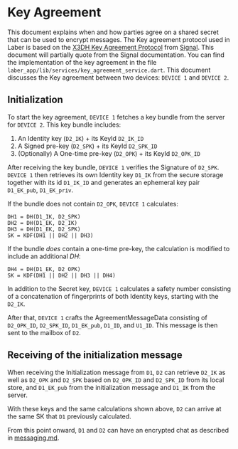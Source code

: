 # Key Agreement
This document explains when and how parties agree on a shared secret that can be used to encrypt messages. The Key agreement protocol used in Laber is based on the [X3DH Key Agreement Protocol](https://signal.org/docs/specifications/x3dh/) from [Signal](https://signal.org). This document will partially quote from the Signal documentation.
You can find the implementation of the key agreement in the file `laber_app/lib/services/key_agreement_service.dart`.
This document discusses the Key agreement between two devices: `DEVICE 1` and `DEVICE 2`.

## Initialization
To start the key agreement, `DEVICE 1` fetches a key bundle from the server for `DEVICE 2`. This key bundle includes:
1. An Identity key (`D2_IK`) + its KeyId `D2_IK_ID`
2. A Signed pre-key (`D2_SPK`) + its KeyId `D2_SPK_ID`
3. (Optionally) A One-time pre-key (`D2_OPK`) + its KeyId `D2_OPK_ID`

After receiving the key bundle, `DEVICE 1` verifies the Signature of `D2_SPK`.
`DEVICE 1` then retrieves its own Identity key `D1_IK` from the secure storage together with its id `D1_IK_ID` and generates an ephemeral key pair `D1_EK_pub`, `D1_EK_priv`. 

If the bundle does not contain `D2_OPK`, `DEVICE 1` calculates:
```
DH1 = DH(D1_IK, D2_SPK)
DH2 = DH(D1_EK, D2_IK)
DH3 = DH(D1_EK, D2_SPK)
SK = KDF(DH1 || DH2 || DH3)
```

If the bundle *does* contain a one-time pre-key, the calculation is modified to include an additional *DH*:
```
DH4 = DH(D1_EK, D2_OPK)
SK = KDF(DH1 || DH2 || DH3 || DH4)
```

In addition to the Secret key, `DEVICE 1` calculates a safety number consisting of a concatenation of fingerprints of both Identity keys, starting with the `D2_IK`.

After that, `DEVICE 1` crafts the AgreementMessageData consisting of `D2_OPK_ID`, `D2_SPK_ID`, `D1_EK_pub`, `D1_ID`, and `U1_ID`. This message is then sent to the mailbox of `D2`.

## Receiving of the initialization message
When receiving the Initialization message from `D1`, `D2` can retrieve `D2_IK` as well as `D2_OPK` and `D2_SPK` based on `D2_OPK_ID` and `D2_SPK_ID` from its local store, and `D1_EK_pub` from the initialization message and `D1_IK` from the server.

With these keys and the same calculations shown above, `D2` can arrive at the same SK that `D1` previously calculated.

From this point onward, `D1` and `D2` can have an encrypted chat as described in [messaging.md]().
